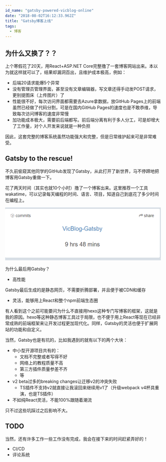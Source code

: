 ```yaml
---
id_name: "gatsby-powered-vicblog-online"
date: "2018-08-02T16:12:33.962Z"
title: "Gatsby博客上线"
tags: 
  - 博客
---
```


## 为什么又换了？？

上个寒假花了20天，用React+ASP.NET Core完整撸了一套博客网站出来。本以为就这样就可以了，结果却漏洞百出，且维护成本极高，例如：

- 后端20请求能爆5个异常
- 没有管理员管理界面，甚至没有文章编辑器，写文章还得手动发POST请求，更别提图床（上传图片）了
- 性能很不好，每次访问界面都需要去Azure拿数据，放GitHub Pages上的前端虽然已经做了代码分割，可是在国内GitHub Pages的速度也是不敢恭维，导致每次访问博客的速度非常慢
- 加功能成本极大，需要前后端都写。前后端分离有利于多人分工，可是却增大了工作量，对个人开发来说就是一种负担

因此，这套完整的博客系统虽然功能强大和完整，但是日常维护起来可是非常难受。

## Gatsby to the rescue!

不久前偷窥其他同学的GitHub发现了Gatsby，从此打开了新世界，马不停蹄地把博客用Gatsby重做一下。

花了两天时间（其实也就10个小时）撸了一个博客出来。这里推荐一个工具wakatime，可以记录每天编程的时间、语言、项目，知道自己到底花了多少时间在编程上。

![wakatime](./wakatime.png)

为什么最后用Gatsby？

- 高性能

Gatsby最后生成的是静态网页，不需要折腾部署，并且便于被CDN和缓存

- 灵活，能够用上React和整个npm前端生态圈

有人看到这个之前可能要问为什么不直接用hexo这种专门写博客的框架，这就是我的原因。hexo等这种静态博客工具过于局限，也不便于用上React等现在已经非常成熟的前端框架来让开发过程更加现代化。同样，Gatsby的灵活也便于扩展网站的功能和自定义。

当然，Gatsby也是有坑的，比如我遇到的就有以下的两个大块：

- 中小型开源项目共有的：
  - 文档不完整或者写得不好
  - 网络上的教程质量不高
  - 第三方插件质量参差不齐
  - 等
- v2 beta过多的breaking changes让迁移v2的冲突失败
  - TS插件不支持v2就直接让我滚回来继续用v1了（升级webpack v4杯具重演，也是TS插件）
- 不如纯React灵活，不能100%跟随着潮流

只不过这些坑踩过之后影响不大。

## TODO

当然，还有许多工作一些工作没有完成，我会在接下来的时间赶紧弄好的！

- CI/CD
- 评论系统

  







